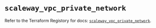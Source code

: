 # `scaleway_vpc_private_network`

Refer to the Terraform Registory for docs: [`scaleway_vpc_private_network`](https://registry.terraform.io/providers/scaleway/scaleway/2.18.0/docs/resources/vpc_private_network).

